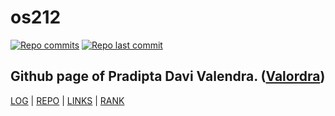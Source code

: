 # **os212**
[![Repo commits](https://badgen.net/github/commits/valordra/os212)](https://github.com/valordra/os212/commits/master)
[![Repo last commit](https://img.shields.io/github/last-commit/valordra/os212)](https://github.com/valordra/os212/commits/master)
## Github page of Pradipta Davi Valendra. ([Valordra](https://github.com/valordra))

[LOG](TXT/mylog.txt) | [REPO](https://github.com/valordra/os212) | [LINKS](links.md) | [RANK](TXT/myrank.txt)


